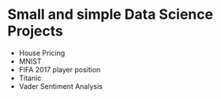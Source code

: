 # Small and simple Data Science Projects

- House Pricing
- MNIST
- FIFA 2017 player position
- Titanic
- Vader Sentiment Analysis
